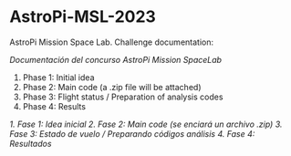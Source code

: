 # AstroPi-MSL-2023
AstroPi Mission Space Lab. Challenge documentation:

*Documentación del concurso AstroPi Mission SpaceLab*
1. Phase 1: Initial idea
2. Phase 2: Main code (a .zip file will be attached)
3. Phase 3: Flight status / Preparation of analysis codes
4. Phase 4: Results


*1. Fase 1: Idea inicial*
*2. Fase 2: Main code (se enciará un archivo .zip)*
*3. Fase 3: Estado de vuelo / Preparando códigos análisis*
*4. Fase 4: Resultados*
